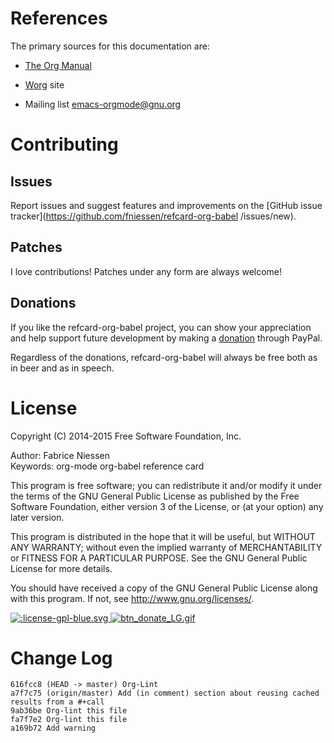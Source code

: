 # References

The primary sources for this documentation are:

-   [The Org Manual](http://orgmode.org/org.pdf)

-   [Worg](http://orgmode.org/worg/) site

-   Mailing list [emacs-orgmode@gnu.org](emacs-orgmode@gnu.org)

# Contributing

## Issues

Report issues and suggest features and improvements on the [GitHub issue tracker](https://github.com/fniessen/refcard-org-babel /issues/new).

## Patches

I love contributions!  Patches under any form are always welcome!

## Donations

If you like the refcard-org-babel project, you can show your appreciation and
help support future development by making a [donation](https://www.paypal.com/cgi-bin/webscr?cmd=_donations&business=VCVAS6KPDQ4JC&lc=BE&item_number=refcard%2dorg%2dbabel&currency_code=EUR&bn=PP%2dDonationsBF%3abtn_donate_LG%2egif%3aNonHosted) through PayPal.

Regardless of the donations, refcard-org-babel will always be free both as in
beer and as in speech.

# License

Copyright (C) 2014-2015 Free Software Foundation, Inc.

Author: Fabrice Niessen   
Keywords: org-mode org-babel reference card

This program is free software; you can redistribute it and/or modify it under
the terms of the GNU General Public License as published by the Free Software
Foundation, either version 3 of the License, or (at your option) any later
version.

This program is distributed in the hope that it will be useful, but WITHOUT ANY
WARRANTY; without even the implied warranty of MERCHANTABILITY or FITNESS FOR
A PARTICULAR PURPOSE.  See the GNU General Public License for more details.

You should have received a copy of the GNU General Public License along with
this program.  If not, see <http://www.gnu.org/licenses/>.

<a href="http://opensource.org/licenses/GPL-3.0">
  <img src="http://img.shields.io/:license-gpl-blue.svg" alt=":license-gpl-blue.svg" />
</a>

<a href="https://www.paypal.com/cgi-bin/webscr?cmd=_donations&business=VCVAS6KPDQ4JC&lc=BE&item_number=refcard%2dorg%2dbabel&currency_code=EUR&bn=PP%2dDonationsBF%3abtn_donate_LG%2egif%3aNonHosted">
  <img src="https://www.paypalobjects.com/en_US/i/btn/btn_donate_LG.gif" alt="btn_donate_LG.gif" />
</a>

# Change Log

    616fcc8 (HEAD -> master) Org-Lint
    a7f7c75 (origin/master) Add (in comment) section about reusing cached results from a #+call
    9ab36be Org-lint this file
    fa7f7e2 Org-lint this file
    a169b72 Add warning
